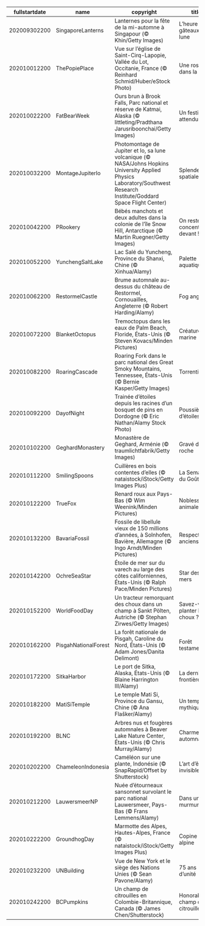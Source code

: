 |fullstartdate|name|copyright|title|image|
|--|--|--|--|--|
202009302200|SingaporeLanterns|Lanternes pour la fête de la mi-automne à Singapour (© Khin/Getty Images)|L’heure des gâteaux de lune|![](/fr-FR/2020/10/202009302200SingaporeLanterns.jpg)|
202010012200|ThePopiePlace|Vue sur l’église de Saint-Cirq-Lapopie, Vallée du Lot, Occitanie, France (© Reinhard Schmid/Huber/eStock Photo)|Une rose dans la nuit|![](/fr-FR/2020/10/202010012200ThePopiePlace.jpg)|
202010022200|FatBearWeek|Ours brun à Brook Falls, Parc national et réserve de Katmai, Alaska (© littleting/Pradthana Jarusriboonchai/Getty Images)|Un festin tant attendu|![](/fr-FR/2020/10/202010022200FatBearWeek.jpg)|
202010032200|MontageJupiterIo|Photomontage de Jupiter et Io, sa lune volcanique (© NASA/Johns Hopkins University Applied Physics Laboratory/Southwest Research Institute/Goddard Space Flight Center)|Splendeur spatiale|![](/fr-FR/2020/10/202010032200MontageJupiterIo.jpg)|
202010042200|PRookery|Bébés manchots et deux adultes dans la colonie de l’île Snow Hill, Antarctique (© Martin Ruegner/Getty Images)|On reste concentrés devant !|![](/fr-FR/2020/10/202010042200PRookery.jpg)|
202010052200|YunchengSaltLake|Lac Salé du Yuncheng, Province du Shanxi, Chine (© Xinhua/Alamy)|Palette aquatique|![](/fr-FR/2020/10/202010052200YunchengSaltLake.jpg)|
202010062200|RestormelCastle|Brume automnale au-dessus du château de Restormel, Cornouailles, Angleterre (© Robert Harding/Alamy)|Fog anglais|![](/fr-FR/2020/10/202010062200RestormelCastle.jpg)|
202010072200|BlanketOctopus|Tremoctopus dans les eaux de Palm Beach, Floride, États-Unis (© Steven Kovacs/Minden Pictures)|Créature marine|![](/fr-FR/2020/10/202010072200BlanketOctopus.jpg)|
202010082200|RoaringCascade|Roaring Fork dans le parc national des Great Smoky Mountains, Tennessee, États-Unis (© Bernie Kasper/Getty Images)|Torrentiel|![](/fr-FR/2020/10/202010082200RoaringCascade.jpg)|
202010092200|DayofNight|Trainée d’étoiles depuis les racines d’un bosquet de pins en Dordogne (© Eric Nathan/Alamy Stock Photo)|Poussière d’étoiles|![](/fr-FR/2020/10/202010092200DayofNight.jpg)|
202010102200|GeghardMonastery|Monastère de Geghard, Arménie (© traumlichtfabrik/Getty Images)|Gravé dans la roche|![](/fr-FR/2020/10/202010102200GeghardMonastery.jpg)|
202010112200|SmilingSpoons|Cuillères en bois contentes d’elles  (© nataistock/iStock/Getty Images Plus)|La Semaine du Goût|![](/fr-FR/2020/10/202010112200SmilingSpoons.jpg)|
202010122200|TrueFox|Renard roux aux Pays-Bas (© Wim Weenink/Minden Pictures)|Noblesse animale|![](/fr-FR/2020/10/202010122200TrueFox.jpg)|
202010132200|BavariaFossil|Fossile de libellule vieux de 150 millions d’années, à Solnhofen, Bavière, Allemagne (© Ingo Arndt/Minden Pictures)|Respect aux anciens|![](/fr-FR/2020/10/202010132200BavariaFossil.jpg)|
202010142200|OchreSeaStar|Étoile de mer sur du varech au large des côtes californiennes, États-Unis (© Ralph Pace/Minden Pictures)|Star des mers|![](/fr-FR/2020/10/202010142200OchreSeaStar.jpg)|
202010152200|WorldFoodDay|Un tracteur remorquant des choux dans un champ à Sankt Pölten, Autriche (© Stephan Zirwes/Getty Images)|Savez-vous planter les choux ?|![](/fr-FR/2020/10/202010152200WorldFoodDay.jpg)|
202010162200|PisgahNationalForest|La forêt nationale de Pisgah, Caroline du Nord, États-Unis (© Adam Jones/Danita Delimont)|Forêt testamentaire|![](/fr-FR/2020/10/202010162200PisgahNationalForest.jpg)|
202010172200|SitkaHarbor|Le port de Sitka, Alaska, États-Unis (© Blaine Harrington III/Alamy)|La dernière frontière|![](/fr-FR/2020/10/202010172200SitkaHarbor.jpg)|
202010182200|MatiSiTemple|Le temple Mati Si, Province du Gansu, Chine (© Ana Flašker/Alamy)|Un temple mythique|![](/fr-FR/2020/10/202010182200MatiSiTemple.jpg)|
202010192200|BLNC|Arbres nus et fougères automnales à Beaver Lake Nature Center, États-Unis (© Chris Murray/Alamy)|Charme automnal|![](/fr-FR/2020/10/202010192200BLNC.jpg)|
202010202200|ChameleonIndonesia|Caméléon sur une plante, Indonésie (© SnapRapid/Offset by Shutterstock)|L’art d’être invisible|![](/fr-FR/2020/10/202010202200ChameleonIndonesia.jpg)|
202010212200|LauwersmeerNP|Nuée d’étourneaux sansonnet survolant le parc national Lauwersmeer, Pays-Bas (© Frans Lemmens/Alamy)|Dans un murmure|![](/fr-FR/2020/10/202010212200LauwersmeerNP.jpg)|
202010222200|GroundhogDay|Marmotte des Alpes, Hautes-Alpes, France (© nataistock/iStock/Getty Images Plus)|Copine alpine|![](/fr-FR/2020/10/202010222200GroundhogDay.jpg)|
202010232200|UNBuilding|Vue de New York et le siège des Nations Unies (© Sean Pavone/Alamy)|75 ans d’unité|![](/fr-FR/2020/10/202010232200UNBuilding.jpg)|
202010242200|BCPumpkins|Un champ de citrouilles en Colombie-Britannique, Canada (© James Chen/Shutterstock)|Honorable champ de citrouille|![](/fr-FR/2020/10/202010242200BCPumpkins.jpg)|
